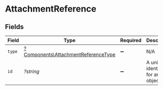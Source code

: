 # AttachmentReference


## Fields

| Field                                                                                     | Type                                                                                      | Required                                                                                  | Description                                                                               | Example                                                                                   |
| ----------------------------------------------------------------------------------------- | ----------------------------------------------------------------------------------------- | ----------------------------------------------------------------------------------------- | ----------------------------------------------------------------------------------------- | ----------------------------------------------------------------------------------------- |
| `type`                                                                                    | [?Components\AttachmentReferenceType](../../Models/Components/AttachmentReferenceType.md) | :heavy_minus_sign:                                                                        | N/A                                                                                       | invoice                                                                                   |
| `id`                                                                                      | *?string*                                                                                 | :heavy_minus_sign:                                                                        | A unique identifier for an object.                                                        | 12345                                                                                     |
